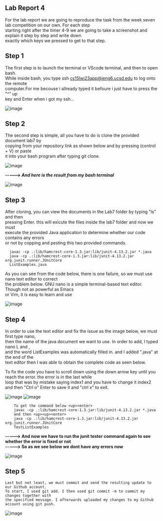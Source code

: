 ## Lab Report 4
  For the lab report we are going to reproduce the task from the week seven lab competition on our own. For each step   
  starting right after the timer 4-9 we are going to take a screenshot and explain it step by step and write down  
  exactly which keys we pressed to get to that step.  

##  Step 1  
  The first step is to launch the terminal or VScode terminal, and then to open bash.   
  While inside bash, you type ssh cs15lwi23app@ieng6.ucsd.edu to log onto the remote   
  computer.For me becouse i allready typed it befoure i just have to press the "^" up   
  key and Enter when i got my ssh...  

![image](https://user-images.githubusercontent.com/122564368/224811912-b756c1bf-6922-45c2-a178-987a5a101afb.png)    

## Step 2  
  The second step is simple, all you have to do is clone the provided document lab7 by   
  copying from your repository link as shown below and by pressing (control + V) or paste  
  it into your bash program after typing git clone.  

![image](https://user-images.githubusercontent.com/122564368/224840086-0229e369-23c6-407d-b59d-6ea4c3a42cf3.png)  
  
**----->   *And here is the result from my bash terminal***    
             
![image](https://user-images.githubusercontent.com/122564368/224821304-b4f30d12-c4f5-49aa-84cd-a5d2adf4914b.png)  

## Step 3  

   After cloning, you can view the documents in the Lab7 folder by typing "ls" and then   
   pressing Enter. this will exicute the files inside the lab7 folder and now we must   
   execute the provided Java application to determine whether our code contains any errors   
   or not by copping and pesting this two provided commands.  

      javac -cp .:lib/hamcrest-core-1.3.jar:lib/junit-4.13.2.jar *.java 
      java -cp .:lib/hamcrest-core-1.3.jar:lib/junit-4.13.2.jar org.junit.runner.JUnitCore   
      ListExamples.java  
      
  
 As you can see from the code below, there is one failure, so we must use nano text editor to correct  
 the problem below. GNU nano is a simple terminal-based text editor. Though not as powerful as Emacs   
 or Vim, it is easy to learn and use   
 
![image](https://user-images.githubusercontent.com/122564368/224822105-54777ce8-2b86-4e91-8a7f-28e89918c587.png)    

## Step 4
  In order to use the text editor and fix the issue as the image below, we must first type nano,   
  then the name of the java document we want to use. In order to add, I typed nano L and <tap>,  
  and the word ListExamples was automatically filled in. and I added ".java" at the end of the  
  text editor then I was able to obtain the complete code as seen below.  

  To fix the code you have to scroll down using the down arrow key until you reach the error. the error is in the last while  
  loop that was by mistake saying index1 and you have to change it index2 and then "Ctrl o" Enter to save it and "ctrl x" to exit.  
    
![image](https://user-images.githubusercontent.com/122564368/224822451-4da53cff-d13e-4c4d-8e5f-d84c124c7094.png)
![image](https://user-images.githubusercontent.com/122564368/224888597-8e27be9f-15cc-47a2-b86e-6250fcf080d2.png)

        To get the command below <up><enter>  
        javac -cp .:lib/hamcrest-core-1.3.jar:lib/junit-4.13.2.jar *.java  
        and then <up><up><enter>  
        java -cp .:lib/hamcrest-core-1.3.jar:lib/junit-4.13.2.jar org.junit.runner.JUnitCore  
        TestListExamples   
  

**----->  And now we have to run the junit tester command again to see whether the error is fixed or not**  
**----->  So as we see below we dont have any errors now**   

![image](https://user-images.githubusercontent.com/122564368/224908549-a5a7ba1d-e551-4e98-ba41-c29faf301427.png)

        
        
## Step 5
    Last but not least, we must commit and send the resulting update to our Github account.   
    To start, I used git add. I then used git commit -m to commit my changes together with  
    the specified message. I afterwards uploaded my changes to my Github account using git push.  

![image](https://user-images.githubusercontent.com/122564368/224834004-dff01e43-a066-4ad6-929f-3ebad3b1a3b7.png)

